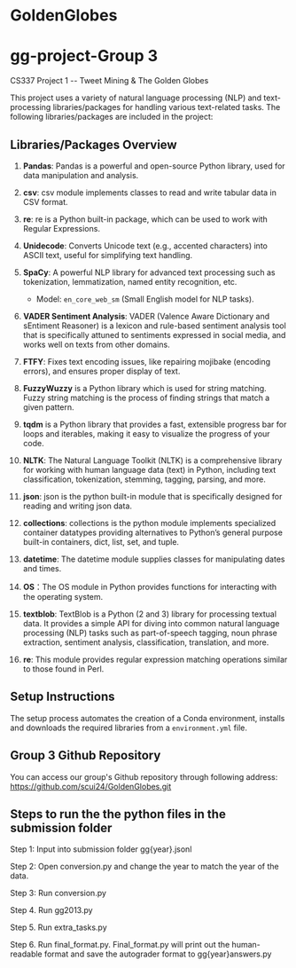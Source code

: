 # GoldenGlobes
# gg-project-Group 3
 
CS337 Project 1 -- Tweet Mining & The Golden Globes 

This project uses a variety of natural language processing (NLP) and text-processing libraries/packages for handling various text-related tasks. The following libraries/packages are included in the project:

## Libraries/Packages Overview
1. **Pandas**: Pandas is a powerful and open-source Python library, used for data manipulation and analysis.
   
2. **csv**: csv module implements classes to read and write tabular data in CSV format.
   
3. **re**: re is a Python built-in package, which can be used to work with Regular Expressions.
   
4. **Unidecode**: Converts Unicode text (e.g., accented characters) into ASCII text, useful for simplifying text handling.
   
5. **SpaCy**: A powerful NLP library for advanced text processing such as tokenization, lemmatization, named entity recognition, etc.
    - Model: `en_core_web_sm` (Small English model for NLP tasks).
      
6. **VADER Sentiment Analysis**: VADER (Valence Aware Dictionary and sEntiment Reasoner) is a lexicon and rule-based sentiment analysis tool that is specifically attuned to sentiments expressed in social media, and works well on texts from other domains.
   
7. **FTFY**: Fixes text encoding issues, like repairing mojibake (encoding errors), and ensures proper display of text.
   
8. **FuzzyWuzzy** is a Python library which is used for string matching. Fuzzy string matching is the process of finding strings that match a given pattern.
   
9.  **tqdm** is a Python library that provides a fast, extensible progress bar for loops and iterables, making it easy to visualize the progress of your code.
   
10. **NLTK**: The Natural Language Toolkit (NLTK) is a comprehensive library for working with human language data (text) in Python, including text classification, tokenization, stemming, tagging, parsing, and more.
    
11. **json**: json is the python built-in module that is specifically designed for reading and writing json data.
    
12. **collections**: collections is the python module implements specialized container datatypes providing alternatives to Python’s general purpose built-in containers, dict, list, set, and tuple.
    
13. **datetime**: The datetime module supplies classes for manipulating dates and times.

14. **OS**：The OS module in Python provides functions for interacting with the operating system.
    
15. **textblob**: TextBlob is a Python (2 and 3) library for processing textual data. It provides a simple API for diving into common natural language processing (NLP) tasks such as part-of-speech tagging, noun phrase extraction, sentiment analysis, classification, translation, and more.

16. **re**: This module provides regular expression matching operations similar to those found in Perl.
    

## Setup Instructions

The setup process automates the creation of a Conda environment, installs and downloads the required libraries from a `environment.yml` file. 

## Group 3 Github Repository
 You can access our group's Github repository through following address: https://github.com/scui24/GoldenGlobes.git
 

## Steps to run the the python files in the submission folder
Step 1: Input into submission folder gg{year}.jsonl 

Step 2: Open conversion.py and change the year to match the year of the data. 

Step 3: Run conversion.py  

Step 4. Run gg2013.py 

Step 5. Run extra_tasks.py 

Step 6. Run final_format.py. Final_format.py will print out the human-readable format and save the autograder format to gg{year}answers.py





